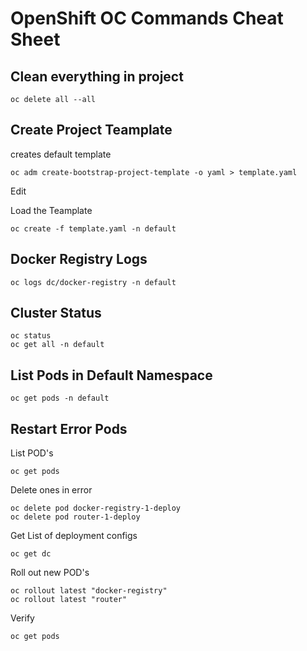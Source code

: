 # OpenShift OC Commands Cheat Sheet

## Clean everything in project
```
oc delete all --all
```

## Create Project Teamplate

creates default template
```
oc adm create-bootstrap-project-template -o yaml > template.yaml
```

Edit

Load the Teamplate
```
oc create -f template.yaml -n default
```

## Docker Registry Logs
```
oc logs dc/docker-registry -n default
```

## Cluster Status
```
oc status
oc get all -n default
```

## List Pods in Default Namespace
```
oc get pods -n default
```

## Restart Error Pods

List POD's
```
oc get pods
```

Delete ones in error
```
oc delete pod docker-registry-1-deploy
oc delete pod router-1-deploy
```

Get List of deployment configs
```
oc get dc
```

Roll out new POD's
```
oc rollout latest "docker-registry"
oc rollout latest "router"
```

Verify
```
oc get pods
```

